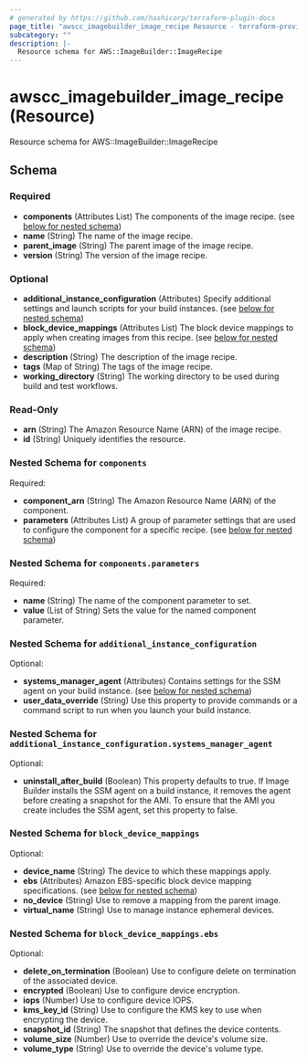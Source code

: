```yaml
---
# generated by https://github.com/hashicorp/terraform-plugin-docs
page_title: "awscc_imagebuilder_image_recipe Resource - terraform-provider-awscc"
subcategory: ""
description: |-
  Resource schema for AWS::ImageBuilder::ImageRecipe
---
```


# awscc_imagebuilder_image_recipe (Resource)

Resource schema for AWS::ImageBuilder::ImageRecipe



<!-- schema generated by tfplugindocs -->
## Schema

### Required

- **components** (Attributes List) The components of the image recipe. (see [below for nested schema](#nestedatt--components))
- **name** (String) The name of the image recipe.
- **parent_image** (String) The parent image of the image recipe.
- **version** (String) The version of the image recipe.

### Optional

- **additional_instance_configuration** (Attributes) Specify additional settings and launch scripts for your build instances. (see [below for nested schema](#nestedatt--additional_instance_configuration))
- **block_device_mappings** (Attributes List) The block device mappings to apply when creating images from this recipe. (see [below for nested schema](#nestedatt--block_device_mappings))
- **description** (String) The description of the image recipe.
- **tags** (Map of String) The tags of the image recipe.
- **working_directory** (String) The working directory to be used during build and test workflows.

### Read-Only

- **arn** (String) The Amazon Resource Name (ARN) of the image recipe.
- **id** (String) Uniquely identifies the resource.

<a id="nestedatt--components"></a>
### Nested Schema for `components`

Required:

- **component_arn** (String) The Amazon Resource Name (ARN) of the component.
- **parameters** (Attributes List) A group of parameter settings that are used to configure the component for a specific recipe. (see [below for nested schema](#nestedatt--components--parameters))

<a id="nestedatt--components--parameters"></a>
### Nested Schema for `components.parameters`

Required:

- **name** (String) The name of the component parameter to set.
- **value** (List of String) Sets the value for the named component parameter.



<a id="nestedatt--additional_instance_configuration"></a>
### Nested Schema for `additional_instance_configuration`

Optional:

- **systems_manager_agent** (Attributes) Contains settings for the SSM agent on your build instance. (see [below for nested schema](#nestedatt--additional_instance_configuration--systems_manager_agent))
- **user_data_override** (String) Use this property to provide commands or a command script to run when you launch your build instance.

<a id="nestedatt--additional_instance_configuration--systems_manager_agent"></a>
### Nested Schema for `additional_instance_configuration.systems_manager_agent`

Optional:

- **uninstall_after_build** (Boolean) This property defaults to true. If Image Builder installs the SSM agent on a build instance, it removes the agent before creating a snapshot for the AMI. To ensure that the AMI you create includes the SSM agent, set this property to false.



<a id="nestedatt--block_device_mappings"></a>
### Nested Schema for `block_device_mappings`

Optional:

- **device_name** (String) The device to which these mappings apply.
- **ebs** (Attributes) Amazon EBS-specific block device mapping specifications. (see [below for nested schema](#nestedatt--block_device_mappings--ebs))
- **no_device** (String) Use to remove a mapping from the parent image.
- **virtual_name** (String) Use to manage instance ephemeral devices.

<a id="nestedatt--block_device_mappings--ebs"></a>
### Nested Schema for `block_device_mappings.ebs`

Optional:

- **delete_on_termination** (Boolean) Use to configure delete on termination of the associated device.
- **encrypted** (Boolean) Use to configure device encryption.
- **iops** (Number) Use to configure device IOPS.
- **kms_key_id** (String) Use to configure the KMS key to use when encrypting the device.
- **snapshot_id** (String) The snapshot that defines the device contents.
- **volume_size** (Number) Use to override the device's volume size.
- **volume_type** (String) Use to override the device's volume type.


